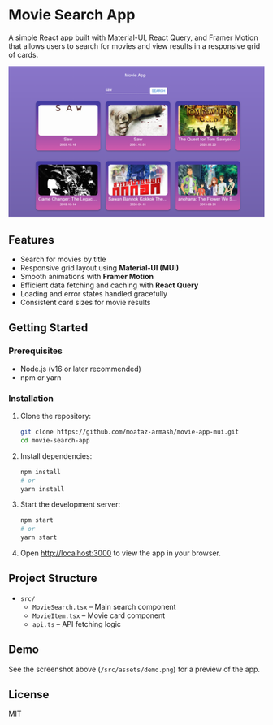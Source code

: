 # Movie Search App

A simple React app built with Material-UI, React Query, and Framer Motion that allows users to search for movies and view results in a responsive grid of cards.

![App Demo](/src/assets/demo.png)

## Features

- Search for movies by title
- Responsive grid layout using **Material-UI (MUI)**
- Smooth animations with **Framer Motion**
- Efficient data fetching and caching with **React Query**
- Loading and error states handled gracefully
- Consistent card sizes for movie results

## Getting Started

### Prerequisites

- Node.js (v16 or later recommended)
- npm or yarn

### Installation

1. Clone the repository:

   ```bash
   git clone https://github.com/moataz-armash/movie-app-mui.git
   cd movie-search-app
   ```

2. Install dependencies:

   ```bash
   npm install
   # or
   yarn install
   ```

3. Start the development server:

   ```bash
   npm start
   # or
   yarn start
   ```

4. Open [http://localhost:3000](http://localhost:3000) to view the app in your browser.

## Project Structure

- `src/`
  - `MovieSearch.tsx` – Main search component
  - `MovieItem.tsx` – Movie card component
  - `api.ts` – API fetching logic

## Demo

See the screenshot above (`/src/assets/demo.png`) for a preview of the app.

## License

MIT
